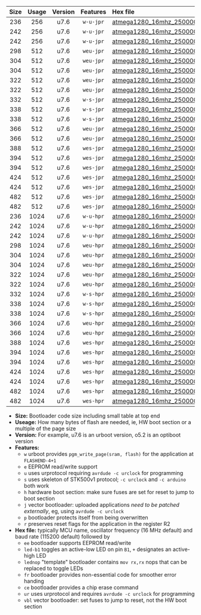 |Size|Usage|Version|Features|Hex file|
|:-:|:-:|:-:|:-:|:--|
|236|256|u7.6|`w-u-jpr`|[atmega1280_16mhz_250000bps_ur_vbl.hex](https://raw.githubusercontent.com/stefanrueger/urboot/main/atmega1280_16mhz_250000bps_ur_vbl.hex)|
|242|256|u7.6|`w-u-jpr`|[atmega1280_16mhz_250000bps_led+b7_ur_vbl.hex](https://raw.githubusercontent.com/stefanrueger/urboot/main/atmega1280_16mhz_250000bps_led+b7_ur_vbl.hex)|
|242|256|u7.6|`w-u-jpr`|[atmega1280_16mhz_250000bps_lednop_ur_vbl.hex](https://raw.githubusercontent.com/stefanrueger/urboot/main/atmega1280_16mhz_250000bps_lednop_ur_vbl.hex)|
|298|512|u7.6|`weu-jpr`|[atmega1280_16mhz_250000bps_ee_ur_vbl.hex](https://raw.githubusercontent.com/stefanrueger/urboot/main/atmega1280_16mhz_250000bps_ee_ur_vbl.hex)|
|304|512|u7.6|`weu-jpr`|[atmega1280_16mhz_250000bps_ee_led+b7_ur_vbl.hex](https://raw.githubusercontent.com/stefanrueger/urboot/main/atmega1280_16mhz_250000bps_ee_led+b7_ur_vbl.hex)|
|304|512|u7.6|`weu-jpr`|[atmega1280_16mhz_250000bps_ee_lednop_ur_vbl.hex](https://raw.githubusercontent.com/stefanrueger/urboot/main/atmega1280_16mhz_250000bps_ee_lednop_ur_vbl.hex)|
|322|512|u7.6|`weu-jpr`|[atmega1280_16mhz_250000bps_ee_led+b7_fr_ur_vbl.hex](https://raw.githubusercontent.com/stefanrueger/urboot/main/atmega1280_16mhz_250000bps_ee_led+b7_fr_ur_vbl.hex)|
|322|512|u7.6|`weu-jpr`|[atmega1280_16mhz_250000bps_ee_lednop_fr_ur_vbl.hex](https://raw.githubusercontent.com/stefanrueger/urboot/main/atmega1280_16mhz_250000bps_ee_lednop_fr_ur_vbl.hex)|
|332|512|u7.6|`w-s-jpr`|[atmega1280_16mhz_250000bps_vbl.hex](https://raw.githubusercontent.com/stefanrueger/urboot/main/atmega1280_16mhz_250000bps_vbl.hex)|
|338|512|u7.6|`w-s-jpr`|[atmega1280_16mhz_250000bps_led+b7_vbl.hex](https://raw.githubusercontent.com/stefanrueger/urboot/main/atmega1280_16mhz_250000bps_led+b7_vbl.hex)|
|338|512|u7.6|`w-s-jpr`|[atmega1280_16mhz_250000bps_lednop_vbl.hex](https://raw.githubusercontent.com/stefanrueger/urboot/main/atmega1280_16mhz_250000bps_lednop_vbl.hex)|
|366|512|u7.6|`weu-jpr`|[atmega1280_16mhz_250000bps_ee_led+b7_fr_ce_ur_vbl.hex](https://raw.githubusercontent.com/stefanrueger/urboot/main/atmega1280_16mhz_250000bps_ee_led+b7_fr_ce_ur_vbl.hex)|
|366|512|u7.6|`weu-jpr`|[atmega1280_16mhz_250000bps_ee_lednop_fr_ce_ur_vbl.hex](https://raw.githubusercontent.com/stefanrueger/urboot/main/atmega1280_16mhz_250000bps_ee_lednop_fr_ce_ur_vbl.hex)|
|388|512|u7.6|`wes-jpr`|[atmega1280_16mhz_250000bps_ee_vbl.hex](https://raw.githubusercontent.com/stefanrueger/urboot/main/atmega1280_16mhz_250000bps_ee_vbl.hex)|
|394|512|u7.6|`wes-jpr`|[atmega1280_16mhz_250000bps_ee_led+b7_vbl.hex](https://raw.githubusercontent.com/stefanrueger/urboot/main/atmega1280_16mhz_250000bps_ee_led+b7_vbl.hex)|
|394|512|u7.6|`wes-jpr`|[atmega1280_16mhz_250000bps_ee_lednop_vbl.hex](https://raw.githubusercontent.com/stefanrueger/urboot/main/atmega1280_16mhz_250000bps_ee_lednop_vbl.hex)|
|424|512|u7.6|`wes-jpr`|[atmega1280_16mhz_250000bps_ee_led+b7_fr_vbl.hex](https://raw.githubusercontent.com/stefanrueger/urboot/main/atmega1280_16mhz_250000bps_ee_led+b7_fr_vbl.hex)|
|424|512|u7.6|`wes-jpr`|[atmega1280_16mhz_250000bps_ee_lednop_fr_vbl.hex](https://raw.githubusercontent.com/stefanrueger/urboot/main/atmega1280_16mhz_250000bps_ee_lednop_fr_vbl.hex)|
|482|512|u7.6|`wes-jpr`|[atmega1280_16mhz_250000bps_ee_led+b7_fr_ce_vbl.hex](https://raw.githubusercontent.com/stefanrueger/urboot/main/atmega1280_16mhz_250000bps_ee_led+b7_fr_ce_vbl.hex)|
|482|512|u7.6|`wes-jpr`|[atmega1280_16mhz_250000bps_ee_lednop_fr_ce_vbl.hex](https://raw.githubusercontent.com/stefanrueger/urboot/main/atmega1280_16mhz_250000bps_ee_lednop_fr_ce_vbl.hex)|
|236|1024|u7.6|`w-u-hpr`|[atmega1280_16mhz_250000bps_ur.hex](https://raw.githubusercontent.com/stefanrueger/urboot/main/atmega1280_16mhz_250000bps_ur.hex)|
|242|1024|u7.6|`w-u-hpr`|[atmega1280_16mhz_250000bps_led+b7_ur.hex](https://raw.githubusercontent.com/stefanrueger/urboot/main/atmega1280_16mhz_250000bps_led+b7_ur.hex)|
|242|1024|u7.6|`w-u-hpr`|[atmega1280_16mhz_250000bps_lednop_ur.hex](https://raw.githubusercontent.com/stefanrueger/urboot/main/atmega1280_16mhz_250000bps_lednop_ur.hex)|
|298|1024|u7.6|`weu-hpr`|[atmega1280_16mhz_250000bps_ee_ur.hex](https://raw.githubusercontent.com/stefanrueger/urboot/main/atmega1280_16mhz_250000bps_ee_ur.hex)|
|304|1024|u7.6|`weu-hpr`|[atmega1280_16mhz_250000bps_ee_led+b7_ur.hex](https://raw.githubusercontent.com/stefanrueger/urboot/main/atmega1280_16mhz_250000bps_ee_led+b7_ur.hex)|
|304|1024|u7.6|`weu-hpr`|[atmega1280_16mhz_250000bps_ee_lednop_ur.hex](https://raw.githubusercontent.com/stefanrueger/urboot/main/atmega1280_16mhz_250000bps_ee_lednop_ur.hex)|
|322|1024|u7.6|`weu-hpr`|[atmega1280_16mhz_250000bps_ee_led+b7_fr_ur.hex](https://raw.githubusercontent.com/stefanrueger/urboot/main/atmega1280_16mhz_250000bps_ee_led+b7_fr_ur.hex)|
|322|1024|u7.6|`weu-hpr`|[atmega1280_16mhz_250000bps_ee_lednop_fr_ur.hex](https://raw.githubusercontent.com/stefanrueger/urboot/main/atmega1280_16mhz_250000bps_ee_lednop_fr_ur.hex)|
|332|1024|u7.6|`w-s-hpr`|[atmega1280_16mhz_250000bps.hex](https://raw.githubusercontent.com/stefanrueger/urboot/main/atmega1280_16mhz_250000bps.hex)|
|338|1024|u7.6|`w-s-hpr`|[atmega1280_16mhz_250000bps_led+b7.hex](https://raw.githubusercontent.com/stefanrueger/urboot/main/atmega1280_16mhz_250000bps_led+b7.hex)|
|338|1024|u7.6|`w-s-hpr`|[atmega1280_16mhz_250000bps_lednop.hex](https://raw.githubusercontent.com/stefanrueger/urboot/main/atmega1280_16mhz_250000bps_lednop.hex)|
|366|1024|u7.6|`weu-hpr`|[atmega1280_16mhz_250000bps_ee_led+b7_fr_ce_ur.hex](https://raw.githubusercontent.com/stefanrueger/urboot/main/atmega1280_16mhz_250000bps_ee_led+b7_fr_ce_ur.hex)|
|366|1024|u7.6|`weu-hpr`|[atmega1280_16mhz_250000bps_ee_lednop_fr_ce_ur.hex](https://raw.githubusercontent.com/stefanrueger/urboot/main/atmega1280_16mhz_250000bps_ee_lednop_fr_ce_ur.hex)|
|388|1024|u7.6|`wes-hpr`|[atmega1280_16mhz_250000bps_ee.hex](https://raw.githubusercontent.com/stefanrueger/urboot/main/atmega1280_16mhz_250000bps_ee.hex)|
|394|1024|u7.6|`wes-hpr`|[atmega1280_16mhz_250000bps_ee_led+b7.hex](https://raw.githubusercontent.com/stefanrueger/urboot/main/atmega1280_16mhz_250000bps_ee_led+b7.hex)|
|394|1024|u7.6|`wes-hpr`|[atmega1280_16mhz_250000bps_ee_lednop.hex](https://raw.githubusercontent.com/stefanrueger/urboot/main/atmega1280_16mhz_250000bps_ee_lednop.hex)|
|424|1024|u7.6|`wes-hpr`|[atmega1280_16mhz_250000bps_ee_led+b7_fr.hex](https://raw.githubusercontent.com/stefanrueger/urboot/main/atmega1280_16mhz_250000bps_ee_led+b7_fr.hex)|
|424|1024|u7.6|`wes-hpr`|[atmega1280_16mhz_250000bps_ee_lednop_fr.hex](https://raw.githubusercontent.com/stefanrueger/urboot/main/atmega1280_16mhz_250000bps_ee_lednop_fr.hex)|
|482|1024|u7.6|`wes-hpr`|[atmega1280_16mhz_250000bps_ee_led+b7_fr_ce.hex](https://raw.githubusercontent.com/stefanrueger/urboot/main/atmega1280_16mhz_250000bps_ee_led+b7_fr_ce.hex)|
|482|1024|u7.6|`wes-hpr`|[atmega1280_16mhz_250000bps_ee_lednop_fr_ce.hex](https://raw.githubusercontent.com/stefanrueger/urboot/main/atmega1280_16mhz_250000bps_ee_lednop_fr_ce.hex)|

- **Size:** Bootloader code size including small table at top end
- **Useage:** How many bytes of flash are needed, ie, HW boot section or a multiple of the page size
- **Version:** For example, u7.6 is an urboot version, o5.2 is an optiboot version
- **Features:**
  + `w` urboot provides `pgm_write_page(sram, flash)` for the application at `FLASHEND-4+1`
  + `e` EEPROM read/write support
  + `u` uses urprotocol requiring `avrdude -c urclock` for programming
  + `s` uses skeleton of STK500v1 protocol; `-c urclock` and `-c arduino` both work
  + `h` hardware boot section: make sure fuses are set for reset to jump to boot section
  + `j` vector bootloader: uploaded applications *need to be patched externally*, eg, using `avrdude -c urclock`
  + `p` bootloader protects itself from being overwritten
  + `r` preserves reset flags for the application in the register R2
- **Hex file:** typically MCU name, oscillator frequency (16 MHz default) and baud rate (115200 default) followed by
  + `ee` bootloader supports EEPROM read/write
  + `led-b1` toggles an active-low LED on pin `B1`, `+` designates an active-high LED
  + `lednop` "template" bootloader contains `mov rx,rx` nops that can be replaced to toggle LEDs
  + `fr` bootloader provides non-essential code for smoother error handing
  + `ce` bootloader provides a chip erase command
  + `ur` uses urprotocol and requires `avrdude -c urclock` for programming
  + `vbl` vector bootloader: set fuses to jump to reset, not the HW boot section
